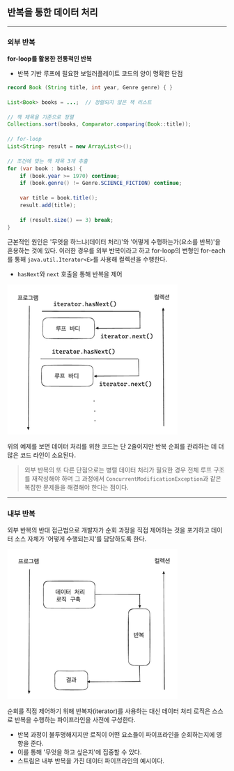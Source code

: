 
## 반복을 통한 데이터 처리

---

### 외부 반복
**for-loop를 활용한 전통적인 반복**
- 반복 기반 루프에 필요한 보일러플레이트 코드의 양이 명확한 단점
```java
record Book (String title, int year, Genre genre) { }
    
List<Book> books = ...;  // 정렬되지 않은 책 리스트

// 책 제목을 기준으로 정렬
Collections.sort(books, Comparator.comparing(Book::title));

// for-loop
List<String> result = new ArrayList<>();

// 조건에 맞는 책 제목 3개 추출
for (var book : books) {
    if (book.year >= 1970) continue;
    if (book.genre() != Genre.SCIENCE_FICTION) continue;
    
    var title = book.title();
    result.add(title);
    
    if (result.size() == 3) break;
}
```

근본적인 원인은 '무엇을 하느냐(데이터 처리)'와 '어떻게 수행하는가(요소를 반복)'을 혼용하는 것에 있다. 이러한 경우를 외부 반복이라고 하고 for-loop의 변형인 for-each를 통해 `java.util.Iterator<E>`를 사용해 컬렉션을 수행한다. 
- `hasNext`와 `next` 호출을 통해 반복을 제어

![img.png](img.png)

위의 예제를 보면 데이터 처리를 위한 코드는 단 2줄이지만 반복 순회를 관리하는 데 더 많은 코드 라인이 소요된다.

> 외부 반복의 또 다른 단점으로는 병렬 데이터 처리가 필요한 경우 전체 루프 구조를 재작성해야 하며 그 과정에서 `ConcurrentModificationException`과 같은 복잡한 문제들을 해결해야 한다는 점이다.

---

### 내부 반복
외부 반복의 반대 접근법으로 개발자가 순회 과정을 직접 제어하는 것을 포기하고 데이터 소스 자체가 '어떻게 수행되는지'를 담당하도록 한다.

![img_1.png](img_1.png)

순회를 직접 제어하기 위해 반복자(iterator)를 사용하는 대신 데이터 처리 로직은 스스로 반복을 수행하는 파이프라인을 사전에 구성한다. 
- 반복 과정이 불투명해지지만 로직이 어떤 요소들이 파이프라인을 순회하는지에 영향을 준다.
- 이를 통해 '무엇을 하고 싶은지'에 집중할 수 있다.
- 스트림은 내부 반복을 가진 데이터 파이프라인의 예시이다.